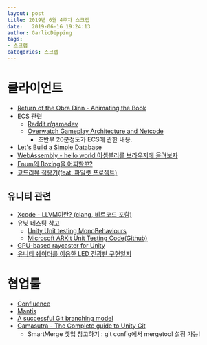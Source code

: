 ```yaml
---
layout: post
title: 2019년 6월 4주차 스크랩
date:   2019-06-16 19:24:13
author: GarlicDipping
tags:
- 스크랩
categories: 스크랩
---
```


# 클라이언트

- [Return of the Obra Dinn - Animating the Book](https://forums.tigsource.com/index.php?topic=40832.msg1406158#msg1406158)
- ECS 관련
  - [Reddit r/gamedev](https://amp.reddit.com/r/gamedev/comments/6s127j/im_struggling_to_think_of_a_way_to_implement_the/)
  - [Overwatch Gameplay Architecture and Netcode](https://www.youtube.com/watch?v=W3aieHjyNvw)
    - 초반부 20분정도가 ECS에 관한 내용.
- [Let's Build a Simple Database](https://cstack.github.io/db_tutorial/)
- [WebAssembly - hello world 어셈블리를 브라우저에 올려보자](https://www.devpools.kr/2017/01/21/webassembly-binaryen-emscripten/)
- [Enum의 Boxing을 어찌할꼬?](https://www.slideshare.net/devcatpublications/enum-boxing-enum-ndc2019)
- [코드리뷰 적응기(feat. 파일럿 프로젝트)](http://woowabros.github.io/experience/2019/02/28/pilot-project-settle.html)

## 유니티 관련

- [Xcode - LLVM이란? (clang, 비트코드 포함)](http://kyejusung.com/2015/11/llvm%EC%9D%B4%EB%9E%80-clang-%EB%B9%84%ED%8A%B8%EC%BD%94%EB%93%9C-%ED%8F%AC%ED%95%A8/)
- 유닛 테스팅 참고
  - [Unity Unit testing MonoBehaviours](https://blogs.unity3d.com/kr/2014/06/03/unit-testing-part-2-unit-testing-monobehaviours/)
  - [Microsoft ARKit Unit Testing Code(Github)](https://github.com/microsoft/MixedRealityToolkit-Unity/tree/mrtk_release/Assets/MixedRealityToolkit.Tests)
- [GPU-based raycaster for Unity](https://github.com/Jonny10/Graphics-Raycast)
- [유니티 쉐이더를 이용한 LED 전광판 구현일지](https://m.blog.naver.com/PostView.nhn?blogId=plasticbag0&logNo=221567167750&proxyReferer=https%3A%2F%2Ft.co%2FeBmGiWgV5N%3Famp%3D1)

# 협업툴

- [Confluence](https://ko.atlassian.com/software/confluence/features)
- [Mantis](https://www.mantisbt.org/)
- [A successful Git branching model](https://nvie.com/posts/a-successful-git-branching-model/)
- [Gamasutra - The Complete guide to Unity Git](https://www.gamasutra.com/blogs/TimPettersen/20161206/286981/The_complete_guide_to_Unity__Git.php)
  - SmartMerge 셋업 참고하기 : git config에서 mergetool 설정 가능!
  